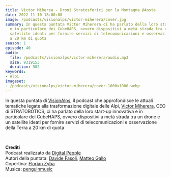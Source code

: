 ```yaml
---
title: Victor Miherea - Droni Stratosferici per la Montagna @Aosta
date: 2022-11-10 18:00:00
image: /podcasts/visionalps/victor-miherera/cover.jpg
summary: In questa puntata Victor Miherera ci ha parlato della loro start-up innovativa
  e in particolare dei CubeHAPS, ovvero dispositivi a metà strada tra un drone e un
  satellite ideati per fornire servizi di telecomunicazioni e osservazione della Terra
  a 20 km di quota
season: 1
episode: 40
audio:
  file: /podcasts/visionalps/victor-miherera/audio.mp3
  size: 9319153
  duration: 582
keywords:
- Alpi
imageset:
- /podcasts/visionalps/victor-miherera/cover.1000x1000.webp
---
```


In questa puntata di [VisionAlps](https://www.visionalps.com/), il podcast che approfondisce le attuali tematiche legate alla trasformazione digitale delle Alpi, [Victor Miherera](https://www.linkedin.com/in/victor-miherea/), CEO di STRATOBOTICS, ci ha parlato della loro start-up innovativa e in particolare dei CubeHAPS, ovvero dispositivi a metà strada tra un drone e un satellite ideati per fornire servizi di telecomunicazioni e osservazione della Terra a 20 km di quota

<br>

**Crediti**<br>
Podcast realizzato da [Digital People](https://w3id.org/digitalpeople)<br>
Autori della puntata: [Davide Fasoli](https://www.linkedin.com/in/davide-fasoli-2b3246179/), [Matteo Gallo](https://www.linkedin.com/in/matteo-gallo-4a5ab31a8/)<br>
Copertina: [Florian Zyba](https://www.linkedin.com/in/florian-zyba/)<br>
Musica: [penguinmusic](https://pixabay.com/users/penguinmusic-24940186/)